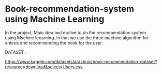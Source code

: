 # Book-recommendation-system using Machine Learning

In the project, Main idea and motive to do the recommendation system using Mschine leearning. In that we use the three machine algorithm for anlysis and recommending the book for the user.

DATASET :

https://www.kaggle.com/datasets/arashnic/book-recommendation-dataset?resource=download&select=Users.csv

